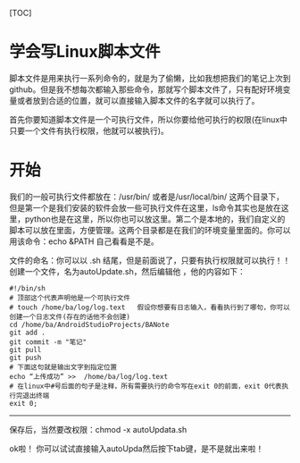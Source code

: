 [TOC]

# 学会写Linux脚本文件

脚本文件是用来执行一系列命令的，就是为了偷懒，比如我想把我们的笔记上次到github。但是我不想每次都输入那些命令，那就写个脚本文件了，只有配好环境变量或者放到合适的位置，就可以直接输入脚本文件的名字就可以执行了。

首先你要知道脚本文件是一个可执行文件，所以你要给他可执行的权限(在linux中只要一个文件有执行权限，他就可以被执行)。

# 开始

我们的一般可执行文件都放在：/usr/bin/       或者是/usr/local/bin/      这两个目录下，但是第一个是我们安装的软件会放一些可执行文件在这里，ls命令其实也是放在这里，python也是在这里，所以你也可以放这里。第二个是本地的，我们自定义的脚本可以放在里面，方便管理。这两个目录都是在我们的环境变量里面的。你可以用该命令：echo   &PATH   自己看看是不是。

文件的命名：你可以以  .sh   结尾，但是前面说了，只要有执行权限就可以执行！！创建一个文件，名为autoUpdate.sh，然后编辑他 ，他的内容如下：

~~~
#!/bin/sh
# 顶部这个代表声明他是一个可执行文件
# touch /home/ba/log/log.text   假设你想要有日志输入，看看执行到了哪句，你可以创建一个日志文件(存在的话他不会创建)
cd /home/ba/AndroidStudioProjects/BANote
git add .
git commit -m "笔记"
git pull
git push
# 下面这句就是输出文字到指定位置
echo “上传成功” >>  /home/ba/log/log.text   
# 在linux中#号后面的句子是注释，所有需要执行的命令写在exit 0的前面，exit 0代表执行完退出终端
exit 0;  
~~~

---

保存后，当然要改权限：chmod    -x    autoUpdata.sh



ok啦！ 你可以试试直接输入autoUpda然后按下tab键，是不是就出来啦！





























































































